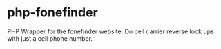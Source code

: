 php-fonefinder
==============

PHP Wrapper for the fonefinder website. Do cell carrier reverse look ups with just a cell phone number.